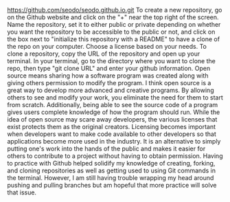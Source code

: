 https://github.com/seodo/seodo.github.io.git
To create a new repository, go on the Github website and click on the "+" near the top right of the screen. Name the repository, set it to either public or private depending on whether you want the repository to be accessible to the public or not, and click on the box next to "initialize this repository with a README" to have a clone of the repo on your computer. Choose a license based on your needs.
To clone a repository, copy the URL of the repository and open up your terminal. In your terminal, go to the directory where you want to clone the repo, then type "git clone URL" and enter your github information.
Open source means sharing how a software program was created along with giving others permission to modify the program.
I think open source is a great way to develop more advanced and creative programs. By allowing others to see and modify your work, you eliminate the need for them to start from scratch. Additionally, being able to see the source code of a program gives users complete knowledge of how the program should run. While the idea of open source may scare away developers, the various licenses that exist protects them as the original creators.
Licensing becomes important when developers want to make code available to other developers so that applications become more used in the industry. It is an alternative to simply putting one's work into the hands of the public and makes it easier for others to contribute to a project without having to obtain permission.
Having to practice with Github helped solidify my knowledge of creating, forking, and cloning repositories as well as getting used to using Git commands in the terminal. However, I am still having trouble wrapping my head around pushing and pulling branches but am hopeful that more practice will solve that issue.